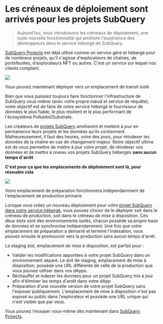 # Les créneaux de déploiement sont arrivés pour les projets SubQuery

> Aujourd'hui, nous introduisons les créneaux de déploiement, une toute nouvelle fonctionnalité qui améliore l'expérience des développeurs dans le service hébergé de SubQuery.

[SubQuery Projects](https://project.subquery.network/) est déjà utilisé comme un service géré et hébergé pour de nombreux projets, qu'il s'agisse d'explorateurs de chaînes, de portefeuilles, d'explorateurs NFT ou autres. C'est un service sur lequel nos clients comptent.

![](https://miro.medium.com/max/1400/0*PugDgh6weZspRIO2)

Vous pouvez maintenant déployer vers un emplacement de transit isolé

Bien que vous puissiez toujours faire fonctionner l'infrastructure de SubQuery vous-même (avec votre propre nœud et service de requête), notre objectif est de faire de notre service hébergé le fournisseur de données le plus fiable, le plus résilient et le plus performant de l'écosystème Polkadot/Substrate.

Les créateurs de [projets SubQuery](https://project.subquery.network/) améliorent et mettent à jour en permanence leurs projets et les données qu'ils contiennent. Malheureusement, il faut des heures, voire des jours, pour réindexer les données de la chaîne en cas de changement majeur. Notre objectif ultime est de vous permettre de mettre à jour votre projet, de réindexer vos données et de mettre à niveau vos projets SubQuery hébergés **sans aucun temps d'arrêt**

**C'est pour ça que les emplacements de déploiement sont là, pour résoudre cela**

![](https://miro.medium.com/max/1400/0*vQ33aqhn1eVllo5t)

Votre emplacement de préparation fonctionnera indépendamment de l'emplacement de production primaire

Lorsque vous créez un nouveau déploiement pour votre [projet SubQuery dans notre service hébergé](https://project.subquery.network/), vous pouvez choisir de le déployer soit dans le créneau de production, soit dans le créneau de mise à disposition. Ces deux slots sont des environnements isolés, chacun possède sa propre base de données et se synchronise indépendamment. Une fois que votre emplacement de préparation a démarré et terminé l'indexation, vous pouvez ensuite le promouvoir vers la production sans aucun temps d'arrêt.

Le staging slot, emplacement de mise à disposition, est parfait pour :

-   Valider les modifications apportées à votre projet SubQuery dans un environnement séparé. Le slot de staging, emplacement de mise à disposition, possède une URL différente de celle de la production que vous pouvez utiliser dans vos dApps.
-   Réchauffer et indexer les données pour un projet SubQuery mis à jour afin d'éliminer les temps d'arrêt dans votre dApp
-   Préparation d'une nouvelle version de votre projet SubQuery sans l'exposer publiquement. L'emplacement de mise à disposition n'est pas exposé au public dans l'explorateur et possède une URL unique qui n'est visible que par vous.

Vous pouvez l'essayer vous-même dès maintenant dans [SubQuery Projects](https://project.subquery.network/).